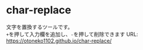 # char-replace
文字を置換するツールです。<br>
`+`を押して入力欄を追加し、`-`を押して削除できます
URL: https://otoneko1102.github.io/char-replace/
